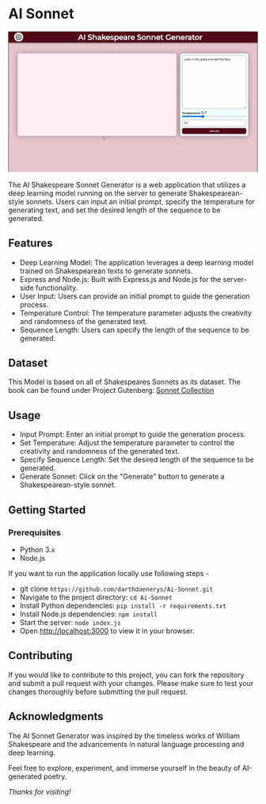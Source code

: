 # AI Sonnet

![alt text](demo.gif)

The AI Shakespeare Sonnet Generator is a web application that utilizes a deep learning model running on the server to generate Shakespearean-style sonnets. Users can input an initial prompt, specify the temperature for generating text, and set the desired length of the sequence to be generated.

## Features 

- Deep Learning Model: The application leverages a deep learning model trained on Shakespearean texts to generate sonnets.
- Express and Node.js: Built with Express.js and Node.js for the server-side functionality.
- User Input: Users can provide an initial prompt to guide the generation process.
- Temperature Control: The temperature parameter adjusts the creativity and randomness of the generated text.
- Sequence Length: Users can specify the length of the sequence to be generated.

## Dataset

This Model is based on all of Shakespeares Sonnets as its dataset. The book can be found under Project Gutenberg: [Sonnet Collection](https://www.gutenberg.org/ebooks/1041)

## Usage

- Input Prompt: Enter an initial prompt to guide the generation process.
- Set Temperature: Adjust the temperature parameter to control the creativity and randomness of the generated text.
- Specify Sequence Length: Set the desired length of the sequence to be generated.
- Generate Sonnet: Click on the "Generate" button to generate a Shakespearean-style sonnet.

## Getting Started

### Prerequisites

- Python 3.x
- Node.js

If you want to run the application locally use following steps -

- git clone `https://github.com/darthdaenerys/Ai-Sonnet.git`
- Navigate to the project directory: `cd Ai-Sonnet`
- Install Python dependencies: `pip install -r requirements.txt`
- Install Node.js dependencies: `npm install`
- Start the server: `node index.js`
- Open [http://localhost:3000](http://localhost:3000) to view it in your browser.

## Contributing

If you would like to contribute to this project, you can fork the repository and submit a pull request with your changes. Please make sure to test your changes thoroughly before submitting the pull request.

## Acknowledgments

The AI Sonnet Generator was inspired by the timeless works of William Shakespeare and the advancements in natural language processing and deep learning.

Feel free to explore, experiment, and immerse yourself in the beauty of AI-generated poetry.

*Thanks for visiting!*

